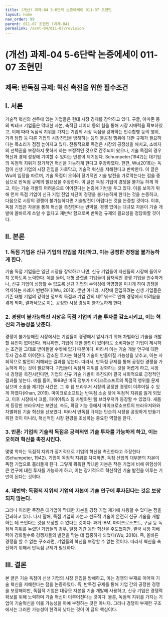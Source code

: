 ```yaml
---
title: (개선) 과제-04 5-6단락 논증에세이 011-07 조현민
layout: home
nav_order: 99
parent: 011-07 조현민 (과제-04)
permalink: /asmt-04/011-07/revision
---
```


# (개선) 과제-04 5-6단락 논증에세이 011-07 조현민 

## 제목: 반독점 규제: 혁신 촉진을 위한 필수조건

## I. 서론

기술적 혁신의 선두에 있는 기업들은 현대 시장 경제를 장악하고 있다. 구글, 아마존 등의 빅테크 기업들은 막대한 자본, 축적된 데이터 등의 힘을 통해 시장 지배력을 확보하였고, 이에 따라 독점적 지위를 가지는 기업의 시장 독점을 강화하는 인수합병 등의 행위, 가격 담합 등 다른 기업의 시장진입을 방해하는 등의 불공정 행위에 대한 규제가 필요하다는 목소리가 점점 높아지고 있다. 전통적으로 독점은 시장의 공정성을 해치고, 소비자의 선택권을 보장하지 못하게 하는 부정적인 것으로 간주되어 왔으나, 기술 독점의 경우 혁신과 경제 성장에 기여할 수 있다는 반론이 제기된다. Schumpeter(1942)는 대기업의 독점적 지위가 장기적인 혁신을 가능하게 한다고 주장하였다. 한편, Wu(2018)는 독점이 신생 기업의 시장 진입을 가로막고, 기술적 혁신을 저해한다고 반박한다. 이 글은 Wu의 입장을 따르며, 기술 독점이 오히려 장기적인 기술 발전을 가로막는다는 점을 중심으로 반독점 규제의 필요성을 주장한다. 이 글은 독점 기업이 경쟁을 불가능 하게 하고, 이는 기술 개발의 어려움으로 이어진다는 논증에 기반을 두고 있다. 이를 보이기 위해 먼저 독점 기업이 신규 기업 진입 차단이 경쟁을 불가능하게 한다는 것을 논증하고, 다음으로 시장의 경쟁이 불가능하다면 기술발전이 어렵다는 것을 논증할 것이다. 이후, 독점 기업은 자본을 통해 혁신을 촉진한다는 반박을, 경쟁 없이는 대규모 자본이 기술 개발에 올바르게 쓰일 수 없다고 재반박 함으로써 반독점 규제의 필요성을 정당화할 것이다.

## II. 본론

### 1. 독점 기업은 신규 기업의 진입을 차단하고, 이는 공정한 경쟁을 불가능하게 한다.

기술 독점 기업들은 일단 시장을 장악하고 나면, 신규 기업들이 자신들의 시장에 들어오지 못하도록 노력한다. 예를 들어, 대형 플랫폼 기업들이 잠재적인 경쟁 기업을 인수하거나, 신규 기업이 성장할 수 없도록 신규 기업의 수익성에 악영향을 미치게 하여 경쟁을 억제하는 사례가 빈번하다(Wu, 2018). 뿐만 아니라, 시장에 진입하려는 신생 기업들은 기존 대형 기업의 강력한 정보력 독점과 기업 간의 네트워크로 인해 경쟁에서 어려움을 겪게 되며, 결과적으로 이는 공정한 시장 경쟁이 불가능하게 한다.


### 2. 경쟁이 불가능해진 시장은 독점 기업의 기술 투자를 감소시키고, 이는 혁신의 가능성을 낮춘다.

경쟁이 불가능해진 시장에서는 기업들이 경쟁에서 앞서가기 위해 차별화된 기술을 개발할 유인이 없어진다. 왜냐하면, 기업에 대한 불만이 있더라도 소비자들은 기업이 제시하는 조건을 그대로 받아들일 수밖에 없기 때문이다. 따라서 이는 기술 개발 연구에 대한 투자 감소로 이어진다. 감소된 투자는 혁신적 기술이 만들어질 가능성을 낮추고, 이는 사회적으로 발전이 저해되는 결과를 낳는다. 따라서, 반독점 규제를 통해 공정한 경쟁을 가능하게 하는 것이 필요하다. 기업들이 독점적 지위를 강화하는 것을 어렵게 하고, 시장 내 경쟁을 촉진시킨다면, 기업의 신규 기술 개발이 촉진되어 결국 사회적으로 긍정적인 결과를 낳는다. 예를 들어, 1998년 미국 정부가 마이크로소프트의 독점적 행위를 문제 삼으며 소송을 제기한 사건은, 그 후 웹 브라우저 시장의 공정한 경쟁이 이루어질 수 있게 하였다(Khan, 2019). 마이크로소프트는 반독점 소송 탓에 독점적 지위를 잃게 되었고, 이후 시장에서 크롬, 파이어폭스 등 차별화된 웹 브라우저가 등장할 수 있었다. 새롭게 등장한 브라우저는 보안성, 속도, 확장 기능 등에서 마이크로소프트의 브라우저와와 차별화된 기술 혁신을 선보였다. 따라서 반독점 규제는 단순히 시장을 공정하게 만들기 위한 것이 아니라, 혁신적인 시장 환경을 조성하는 중요한 역할을 한다.



### 3. 반론: 기업의 기술적 독점은 공격적인 기술 투자를 가능하게 하고, 이는 오히려 혁신을 촉진시킨다.

몇몇 학자는 독점적 지위가 장기적으로 기업의 혁신을 촉진한다고 주장한다(Schumpeter, 1942). 기업이 독점적 지위를 차지하면, 독점 산업의 대부분의 자본이 독점 기업으로 흘러들게 된다. 그렇게 획득한 막대한 자본은 작은 기업에 비해 위험성이 큰 연구에 대한 투자를 가능하게 하고, 이는 장기적으로 혁신적인 기술 발전을 이루는 기반이 된다는 것이다.

### 4. 재반박: 독점적 지위의 기업의 자본이 기술 연구에 투자된다는 것은 보장되지 않는다.

그러나 이러한 주장은 대기업이 막대한 자본을 경쟁 기업 제거에 사용할 수 있다는 점을 간과하고 있다. 다시 말해, 독점 기업의 자본과 선도적 기술이 온전히 신규 기술을 개발하는 데 쓰인다는 것을 보장할 수 없다는 것이다. 과거 IBM, 마이크로소프트, 구글 등 독점적 지위를 누렸던 기업들의 경우, 일정 기간 동안 혁신을 주도했지만, 결국 시장 지배력이 강화될수록 경쟁자들의 발전을 막는 데 집중하게 되었다(Wu, 2018). 즉, 올바른 경쟁을 할 수 없는 구조라면, 기업들의 혁신을 보장할 수 없는 것이다. 따라서 혁신을 촉진하기 위해서 반독점 규제가 필요하다.

## III. 결론

본 글은 기술 독점이 신생 기업의 시장 진입을 방해하고, 이는 경쟁의 부재로 이어져 기술 혁신을 저해한다는 점을 논증하였다. 즉, 반독점 규제를 통해 기업 간의 공정한 경쟁을 보장해야만, 독점적 기업은 대규모 자본을 기술 개발에 사용하고, 신규 기업은 경쟁력 확보를 위해 노력하며 기술 혁신이 이루어진다는 것이다. 물론, 독점적 지위를 가지는 기업이 기술혁신을 이룰 가능성을 아예 부정하는 것은 아니다. 그러나 경쟁이 부재한 구조에서는 그러한 가능성이 현격히 낮다는 것이 이 글의 핵심이다. 


